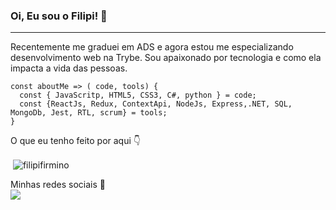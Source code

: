 
### Oi, Eu sou o Filipi! 👋<br>
---

Recentemente me graduei em ADS e agora estou me especializando desenvolvimento web na
Trybe. Sou apaixonado por tecnologia e como ela impacta a vida das pessoas.

    const aboutMe => ( code, tools) {
      const { JavaScritp, HTML5, CSS3, C#, python } = code;
      const {ReactJs, Redux, ContextApi, NodeJs, Express,.NET, SQL, MongoDb, Jest, RTL, scrum} = tools;
    }

O que eu tenho feito por aqui :point_down:

<p>&nbsp;<img align="center" src="https://github-readme-stats.vercel.app/api?username=filipifirmino&show_icons=true&theme=dark&title_color=87f299&text_color=ffffff&locale=pt-br" alt="filipifirmino" /></p>

Minhas redes sociais :space_invader: <br>
 [<img src="https://img.shields.io/badge/linkedin-%230077B5.svg?&style=for-the-badge&logo=linkedin&logoColor=white" />](https://www.linkedin.com/in/filipifirmino/) 
